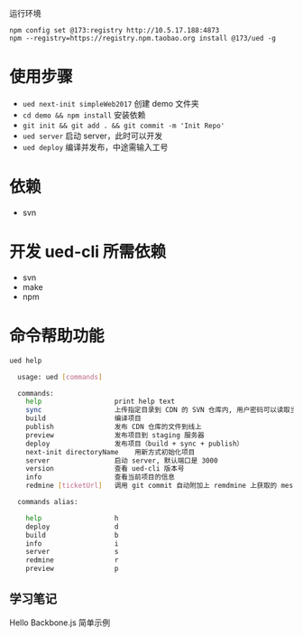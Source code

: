 
运行环境

	npm config set @173:registry http://10.5.17.188:4873
	npm --registry=https://registry.npm.taobao.org install @173/ued -g

# 使用步骤

- `ued next-init simpleWeb2017` 创建 demo 文件夹
- `cd demo && npm install` 安装依赖
- `git init && git add . && git commit -m 'Init Repo'`
- `ued server` 启动 server，此时可以开发
- `ued deploy` 编译并发布，中途需输入工号

# 依赖

- svn

# 开发 ued-cli 所需依赖

- svn
- make
- npm

# 命令帮助功能

```bash
ued help
```

```bash
  usage: ued [commands]

  commands:
    help                  print help text
    sync                  上传指定目录到 CDN 的 SVN 仓库内, 用户密码可以读取当前目录的 .env 文件变量[工号（CDN_USERNAME），密码（CDN_PASSWORD）]
    build                 编译项目
    publish               发布 CDN 仓库的文件到线上
    preview               发布项目到 staging 服务器
    deploy                发布项目（build + sync + publish）
    next-init directoryName    用新方式初始化项目
    server                启动 server, 默认端口是 3000
    version               查看 ued-cli 版本号
    info                  查看当前项目的信息
    redmine [ticketUrl]   调用 git commit 自动附加上 remdmine 上获取的 message

  commands alias:

    help                  h
    deploy                d
    build                 b
    info                  i
    server                s
    redmine               r
    preview               p
```





## 学习笔记 ##
Hello Backbone.js 简单示例



